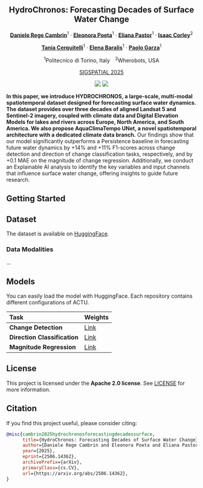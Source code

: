 <div align="center">
  
## HydroChronos: Forecasting Decades of Surface Water Change

[**Daniele Rege Cambrin**](https://darthreca.github.io/)<sup>1</sup> · [**Eleonora Poeta**](https://github.com/eleonorapoeta)<sup>1</sup> · [**Eliana Pastor**](https://elianap.github.io/)<sup>1</sup> · [**Isaac Corley**](https://isaacc.dev/)<sup>2</sup>

[**Tania Cerquitelli**](https://smartdata.polito.it/members/tania-cerquitelli)<sup>1</sup> · [**Elena Baralis**](https://smartdata.polito.it/members/elena-baralis/)<sup>1</sup> · [**Paolo Garza**](https://dbdmg.polito.it/dbdmg_web/people/paolo-garza/)<sup>1</sup>

<sup>1</sup>Politecnico di Torino, Italy&emsp;<sup>2</sup>Wherobots, USA

[SIGSPATIAL 2025](https://sigspatial2025.sigspatial.org/)

<!-- <a href=""><img src='https://img.shields.io/badge/Paper-%23B31B1B?style=flat&logo=arxiv&logoColor=%23B31B1B&labelColor=white' alt='Paper PDF'></a> -->
<a href="https://huggingface.co/datasets/DarthReca/hydro-cronos"><img src='https://img.shields.io/badge/HydroChronos-yellow?style=flat&logo=huggingface&logoColor=yellow&labelColor=grey'></a>
<a href="https://huggingface.co/collections/DarthReca/actu-6872e67bacfcdbef020e25ff"><img src='https://img.shields.io/badge/ACTU-yellow?style=flat&logo=huggingface&logoColor=yellow&labelColor=grey'></a>

</div>


**In this paper, we introduce HYDROCHRONOS, a large-scale, multi-modal spatiotemporal dataset designed for forecasting surface water dynamics. The dataset provides over three decades of aligned Landsat 5 and Sentinel-2 imagery, coupled with climate data and Digital Elevation Models for lakes and rivers across Europe, North America, and South America. We also propose AquaClimaTempo UNet, a novel spatiotemporal architecture with a dedicated climate data branch.** Our findings show that our model significantly outperforms a Persistence baseline in forecasting future water dynamics by +14% and +11% F1-scores across change detection and direction of change classification tasks, respectively, and by +0.1 MAE on the magnitude of change regression. Additionally, we conduct an Explainable AI analysis to identify the key variables and input channels that influence surface water change, offering insights to guide future research.

## Getting Started

## Dataset
The dataset is available on [HuggingFace](https://huggingface.co/datasets/DarthReca/hydro-cronos).

### Data Modalities
...

## Models

You can easily load the model with HuggingFace. Each repository contains different configurations of ACTU.

| Task | Weights |
| :--- | :--- |
| **Change Detection** | [Link](https://huggingface.co/DarthReca/actu-change-detection) |
| **Direction Classification** | [Link](https://huggingface.co/DarthReca/actu-direction-classification) |
| **Magnitude Regression** | [Link](https://huggingface.co/DarthReca/actu-magnitude-regression) |

## License

This project is licensed under the **Apache 2.0 license**. See [LICENSE](LICENSE) for more information.

## Citation

If you find this project useful, please consider citing:

```bibtex
@misc{cambrin2025hydrochronosforecastingdecadessurface,
      title={HydroChronos: Forecasting Decades of Surface Water Change}, 
      author={Daniele Rege Cambrin and Eleonora Poeta and Eliana Pastor and Isaac Corley and Tania Cerquitelli and Elena Baralis and Paolo Garza},
      year={2025},
      eprint={2506.14362},
      archivePrefix={arXiv},
      primaryClass={cs.CV},
      url={https://arxiv.org/abs/2506.14362}, 
}
```
